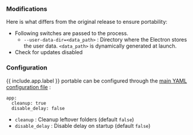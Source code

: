 ### Modifications

Here is what differs from the original release to ensure portability:

* Following switches are passed to the process.
  * `--user-data-dir=<data_path>` : Directory where the Electron stores the user data. `<data_path>` is dynamically generated at launch.
* Check for updates disabled

### Configuration

{{ include.app.label }} portable can be configured through the [main YAML configuration file](/doc/configuration/) :

<div class="language-yml highlighter-rouge"><div class="highlight"><pre class="highlight"><code>app:
  cleanup: true
  disable_delay: false
</code></pre></div></div>

* `cleanup` : Cleanup leftover folders (default `false`)
* `disable_delay` : Disable delay on startup (default `false`)
